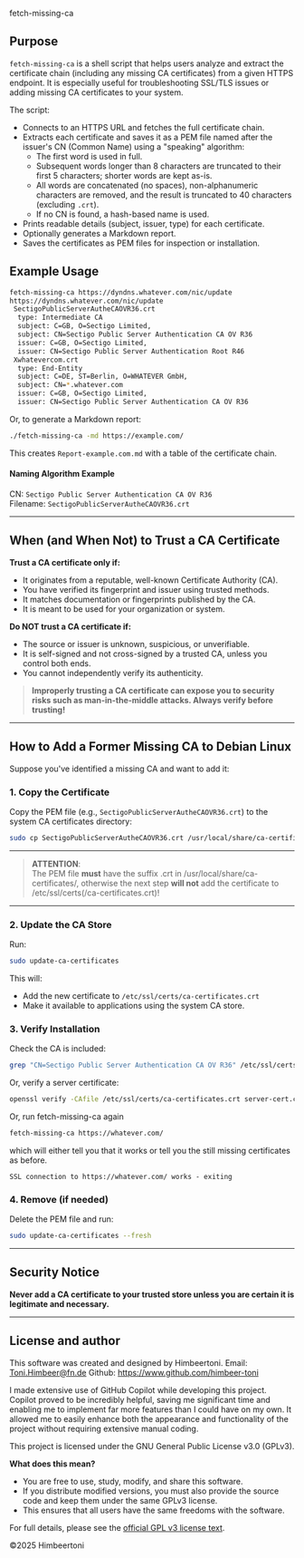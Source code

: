  fetch-missing-ca

## Purpose

`fetch-missing-ca` is a shell script that helps users analyze and extract the certificate chain (including any missing CA certificates) from a given HTTPS endpoint. It is especially useful for troubleshooting SSL/TLS issues or adding missing CA certificates to your system.

The script:
- Connects to an HTTPS URL and fetches the full certificate chain.
- Extracts each certificate and saves it as a PEM file named after the issuer's CN (Common Name) using a "speaking" algorithm:
  - The first word is used in full.
  - Subsequent words longer than 8 characters are truncated to their first 5 characters; shorter words are kept as-is.
  - All words are concatenated (no spaces), non-alphanumeric characters are removed, and the result is truncated to 40 characters (excluding `.crt`).
  - If no CN is found, a hash-based name is used.
- Prints readable details (subject, issuer, type) for each certificate.
- Optionally generates a Markdown report.
- Saves the certificates as PEM files for inspection or installation.

## Example Usage

```sh
fetch-missing-ca https://dyndns.whatever.com/nic/update
https://dyndns.whatever.com/nic/update
 SectigoPublicServerAutheCAOVR36.crt
  type: Intermediate CA
  subject: C=GB, O=Sectigo Limited,
  subject: CN=Sectigo Public Server Authentication CA OV R36
  issuer: C=GB, O=Sectigo Limited,
  issuer: CN=Sectigo Public Server Authentication Root R46
 Xwhatevercom.crt
  type: End-Entity
  subject: C=DE, ST=Berlin, O=WHATEVER GmbH,
  subject: CN=*.whatever.com
  issuer: C=GB, O=Sectigo Limited,
  issuer: CN=Sectigo Public Server Authentication CA OV R36
```

Or, to generate a Markdown report:
```sh
./fetch-missing-ca -md https://example.com/
```
This creates `Report-example.com.md` with a table of the certificate chain.

#### Naming Algorithm Example

CN: `Sectigo Public Server Authentication CA OV R36`  
Filename: `SectigoPublicServerAutheCAOVR36.crt`

---

## When (and When Not) to Trust a CA Certificate

**Trust a CA certificate only if:**
- It originates from a reputable, well-known Certificate Authority (CA).
- You have verified its fingerprint and issuer using trusted methods.
- It matches documentation or fingerprints published by the CA.
- It is meant to be used for your organization or system.

**Do NOT trust a CA certificate if:**
- The source or issuer is unknown, suspicious, or unverifiable.
- It is self-signed and not cross-signed by a trusted CA, unless you control both ends.
- You cannot independently verify its authenticity.

> **Improperly trusting a CA certificate can expose you to security risks such as man-in-the-middle attacks. Always verify before trusting!**

---

## How to Add a Former Missing CA to Debian Linux

Suppose you've identified a missing CA and want to add it:

### 1. Copy the Certificate

Copy the PEM file (e.g., `SectigoPublicServerAutheCAOVR36.crt`) to the system CA certificates directory:
```sh
sudo cp SectigoPublicServerAutheCAOVR36.crt /usr/local/share/ca-certificates/
```
---
>**ATTENTION**:<br/>
>The PEM file **must** have the suffix .crt in /usr/local/share/ca-certificates/, otherwise the next step **will not** add the certificate to /etc/ssl/certs(/ca-certificates.crt)!
---
### 2. Update the CA Store

Run:
```sh
sudo update-ca-certificates
```

This will:
- Add the new certificate to `/etc/ssl/certs/ca-certificates.crt`
- Make it available to applications using the system CA store.

### 3. Verify Installation

Check the CA is included:
```sh
grep "CN=Sectigo Public Server Authentication CA OV R36" /etc/ssl/certs/ca-certificates.crt
```
Or, verify a server certificate:
```sh
openssl verify -CAfile /etc/ssl/certs/ca-certificates.crt server-cert.crt
```
Or, run fetch-missing-ca again
```sh
fetch-missing-ca https://whatever.com/
```
which will either tell you that it works or tell
you the still missing certificates as before.
```
SSL connection to https://whatever.com/ works - exiting
```

### 4. Remove (if needed)

Delete the PEM file and run:
```sh
sudo update-ca-certificates --fresh
```

---

## Security Notice

**Never add a CA certificate to your trusted store unless you are certain it is legitimate and necessary.**

---

## License and author

This software was created and designed by
Himbeertoni.
Email: Toni.Himbeer@fn.de
Github: https://www.github.com/himbeer-toni

I made extensive use of GitHub Copilot while developing this project. Copilot proved to be incredibly helpful, saving me significant time and enabling me to implement far more features than I could have on my own. It allowed me to easily enhance both the appearance and functionality of the project without requiring extensive manual coding.

This project is licensed under the GNU General Public License v3.0 (GPLv3).

**What does this mean?**  
- You are free to use, study, modify, and share this software.
- If you distribute modified versions, you must also provide the source code and keep them under the same GPLv3 license.
- This ensures that all users have the same freedoms with the software.

For full details, please see the [official GPL v3 license text](https://www.gnu.org/licenses/gpl-3.0.html).

©2025 Himbeertoni

